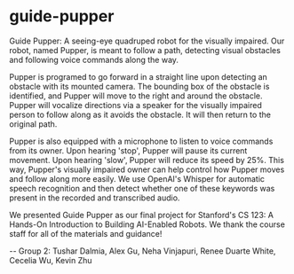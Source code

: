 # guide-pupper

Guide Pupper: A seeing-eye quadruped robot for the visually impaired. Our robot, named Pupper, is meant to follow a path, detecting visual obstacles and following voice commands along the way. 

Pupper is programed to go forward in a straight line upon detecting an obstacle with its mounted camera. The bounding box of the obstacle is identified, and Pupper will move to the right and around the obstacle. Pupper will vocalize directions via a speaker for the visually impaired person to follow along as it avoids the obstacle. It will then return to the original path. 

Pupper is also equipped with a microphone to listen to voice commands from its owner. Upon hearing 'stop', Pupper will pause its current movement. Upon hearing 'slow', Pupper will reduce its speed by 25%. This way, Pupper's visually impaired owner can help control how Pupper moves and follow along more easily. We use OpenAI's Whisper for automatic speech recognition and then detect whether one of these keywords was present in the recorded and transcribed audio. 

We presented Guide Pupper as our final project for Stanford's CS 123: A Hands-On Introduction to Building AI-Enabled Robots. We thank the course staff for all of the materials and guidance! 

-- Group 2: Tushar Dalmia, Alex Gu, Neha Vinjapuri, Renee Duarte White, Cecelia Wu, Kevin Zhu

